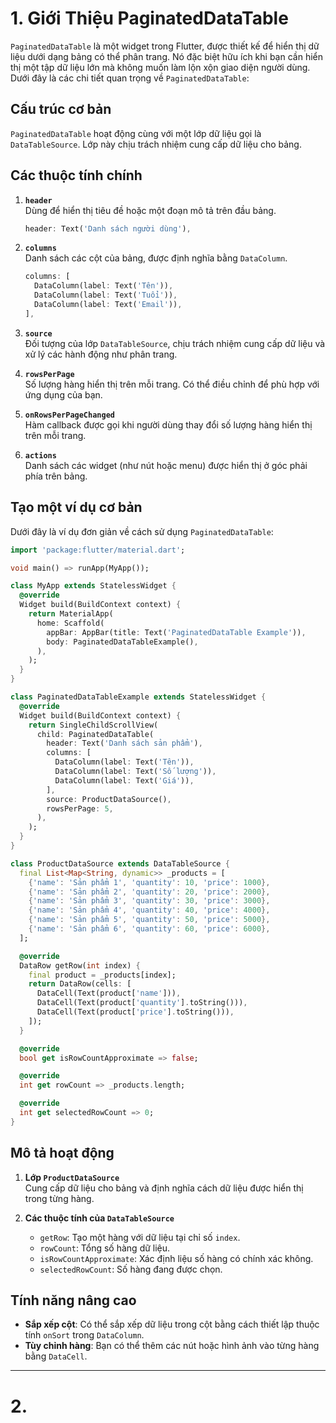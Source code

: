 # 1. Giới Thiệu PaginatedDataTable
`PaginatedDataTable` là một widget trong Flutter, được thiết kế để hiển thị dữ liệu dưới dạng bảng có thể phân trang. Nó đặc biệt hữu ích khi bạn cần hiển thị một tập dữ liệu lớn mà không muốn làm lộn xộn giao diện người dùng. Dưới đây là các chi tiết quan trọng về `PaginatedDataTable`:
## **Cấu trúc cơ bản**
`PaginatedDataTable` hoạt động cùng với một lớp dữ liệu gọi là `DataTableSource`. Lớp này chịu trách nhiệm cung cấp dữ liệu cho bảng.

## **Các thuộc tính chính**
1. **`header`**  
   Dùng để hiển thị tiêu đề hoặc một đoạn mô tả trên đầu bảng.
   ```dart
   header: Text('Danh sách người dùng'),
   ```

2. **`columns`**  
   Danh sách các cột của bảng, được định nghĩa bằng `DataColumn`.
   ```dart
   columns: [
     DataColumn(label: Text('Tên')),
     DataColumn(label: Text('Tuổi')),
     DataColumn(label: Text('Email')),
   ],
   ```

3. **`source`**  
   Đối tượng của lớp `DataTableSource`, chịu trách nhiệm cung cấp dữ liệu và xử lý các hành động như phân trang.

4. **`rowsPerPage`**  
   Số lượng hàng hiển thị trên mỗi trang. Có thể điều chỉnh để phù hợp với ứng dụng của bạn.

5. **`onRowsPerPageChanged`**  
   Hàm callback được gọi khi người dùng thay đổi số lượng hàng hiển thị trên mỗi trang.

6. **`actions`**  
   Danh sách các widget (như nút hoặc menu) được hiển thị ở góc phải phía trên bảng.

## **Tạo một ví dụ cơ bản**
Dưới đây là ví dụ đơn giản về cách sử dụng `PaginatedDataTable`:

```dart
import 'package:flutter/material.dart';

void main() => runApp(MyApp());

class MyApp extends StatelessWidget {
  @override
  Widget build(BuildContext context) {
    return MaterialApp(
      home: Scaffold(
        appBar: AppBar(title: Text('PaginatedDataTable Example')),
        body: PaginatedDataTableExample(),
      ),
    );
  }
}

class PaginatedDataTableExample extends StatelessWidget {
  @override
  Widget build(BuildContext context) {
    return SingleChildScrollView(
      child: PaginatedDataTable(
        header: Text('Danh sách sản phẩm'),
        columns: [
          DataColumn(label: Text('Tên')),
          DataColumn(label: Text('Số lượng')),
          DataColumn(label: Text('Giá')),
        ],
        source: ProductDataSource(),
        rowsPerPage: 5,
      ),
    );
  }
}

class ProductDataSource extends DataTableSource {
  final List<Map<String, dynamic>> _products = [
    {'name': 'Sản phẩm 1', 'quantity': 10, 'price': 1000},
    {'name': 'Sản phẩm 2', 'quantity': 20, 'price': 2000},
    {'name': 'Sản phẩm 3', 'quantity': 30, 'price': 3000},
    {'name': 'Sản phẩm 4', 'quantity': 40, 'price': 4000},
    {'name': 'Sản phẩm 5', 'quantity': 50, 'price': 5000},
    {'name': 'Sản phẩm 6', 'quantity': 60, 'price': 6000},
  ];

  @override
  DataRow getRow(int index) {
    final product = _products[index];
    return DataRow(cells: [
      DataCell(Text(product['name'])),
      DataCell(Text(product['quantity'].toString())),
      DataCell(Text(product['price'].toString())),
    ]);
  }

  @override
  bool get isRowCountApproximate => false;

  @override
  int get rowCount => _products.length;

  @override
  int get selectedRowCount => 0;
}
```

## **Mô tả hoạt động**
1. **Lớp `ProductDataSource`**  
   Cung cấp dữ liệu cho bảng và định nghĩa cách dữ liệu được hiển thị trong từng hàng.

2. **Các thuộc tính của `DataTableSource`**  
   - `getRow`: Tạo một hàng với dữ liệu tại chỉ số `index`.
   - `rowCount`: Tổng số hàng dữ liệu.
   - `isRowCountApproximate`: Xác định liệu số hàng có chính xác không.
   - `selectedRowCount`: Số hàng đang được chọn.

## **Tính năng nâng cao**
- **Sắp xếp cột**: Có thể sắp xếp dữ liệu trong cột bằng cách thiết lập thuộc tính `onSort` trong `DataColumn`.
- **Tùy chỉnh hàng**: Bạn có thể thêm các nút hoặc hình ảnh vào từng hàng bằng `DataCell`.

---

# 2. 
